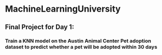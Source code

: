 # MachineLearningUniversity
## Final Project for Day 1: 
### Train a KNN model on the Austin Animal Center Pet adoption dataset to predict whether a pet will be adopted within 30 days
